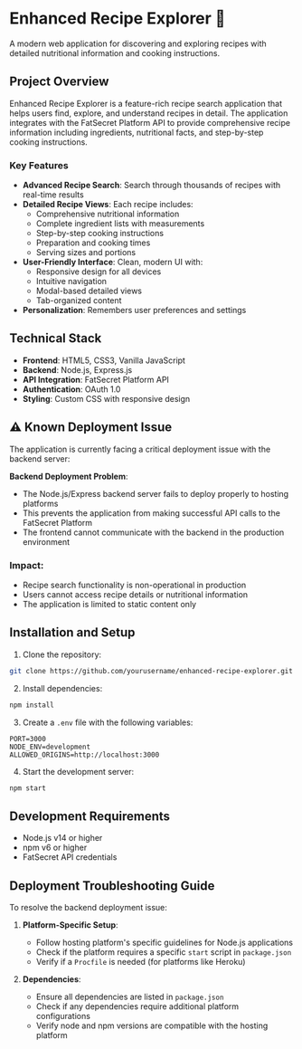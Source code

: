 # Enhanced Recipe Explorer 🍳

A modern web application for discovering and exploring recipes with detailed nutritional information and cooking instructions.

## Project Overview

Enhanced Recipe Explorer is a feature-rich recipe search application that helps users find, explore, and understand recipes in detail. The application integrates with the FatSecret Platform API to provide comprehensive recipe information including ingredients, nutritional facts, and step-by-step cooking instructions.

### Key Features

- **Advanced Recipe Search**: Search through thousands of recipes with real-time results
- **Detailed Recipe Views**: Each recipe includes:
  - Comprehensive nutritional information
  - Complete ingredient lists with measurements
  - Step-by-step cooking instructions
  - Preparation and cooking times
  - Serving sizes and portions
- **User-Friendly Interface**: Clean, modern UI with:
  - Responsive design for all devices
  - Intuitive navigation
  - Modal-based detailed views
  - Tab-organized content
- **Personalization**: Remembers user preferences and settings

## Technical Stack

- **Frontend**: HTML5, CSS3, Vanilla JavaScript
- **Backend**: Node.js, Express.js
- **API Integration**: FatSecret Platform API
- **Authentication**: OAuth 1.0
- **Styling**: Custom CSS with responsive design

## ⚠️ Known Deployment Issue

The application is currently facing a critical deployment issue with the backend server:

**Backend Deployment Problem**:
- The Node.js/Express backend server fails to deploy properly to hosting platforms
- This prevents the application from making successful API calls to the FatSecret Platform
- The frontend cannot communicate with the backend in the production environment

### Impact:
- Recipe search functionality is non-operational in production
- Users cannot access recipe details or nutritional information
- The application is limited to static content only

## Installation and Setup

1. Clone the repository:
```bash
git clone https://github.com/yourusername/enhanced-recipe-explorer.git
```

2. Install dependencies:
```bash
npm install
```

3. Create a `.env` file with the following variables:
```env
PORT=3000
NODE_ENV=development
ALLOWED_ORIGINS=http://localhost:3000
```

4. Start the development server:
```bash
npm start
```

## Development Requirements

- Node.js v14 or higher
- npm v6 or higher
- FatSecret API credentials

## Deployment Troubleshooting Guide

To resolve the backend deployment issue:

1. **Platform-Specific Setup**:
   - Follow hosting platform's specific guidelines for Node.js applications
   - Check if the platform requires a specific `start` script in `package.json`
   - Verify if a `Procfile` is needed (for platforms like Heroku)

2. **Dependencies**:
   - Ensure all dependencies are listed in `package.json`
   - Check if any dependencies require additional platform configurations
   - Verify node and npm versions are compatible with the hosting platform
